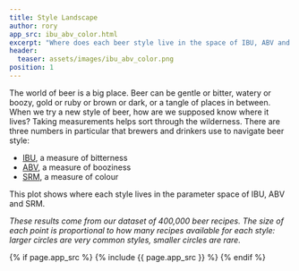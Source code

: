 ```yaml
---
title: Style Landscape
author: rory
app_src: ibu_abv_color.html
excerpt: "Where does each beer style live in the space of IBU, ABV and SRM?"
header:
  teaser: assets/images/ibu_abv_color.png
position: 1
---
```


The world of beer is a big place. Beer can be gentle or bitter, watery or boozy, gold or ruby or brown or dark, or a tangle of places in between. When we try a new style of beer, how are we supposed know where it lives? Taking measurements helps sort through the wilderness. There are three numbers in particular that brewers and drinkers use to navigate beer style:

* [IBU](https://en.wikipedia.org/wiki/Beer_measurement#Bitterness), a measure of bitterness
* [ABV](https://en.wikipedia.org/wiki/Alcohol_by_volume), a measure of booziness
* [SRM](https://en.wikipedia.org/wiki/Standard_Reference_Method), a measure of colour


This plot shows where each style lives in the parameter space of IBU, ABV and SRM. 

*These results come from our dataset of 400,000 beer recipes.* 
*The size of each point is proportional to how many recipes available for each style: larger circles are very common styles, smaller circles are rare.* 

{% if page.app_src %}
  {% include {{ page.app_src }} %}
{% endif %}

